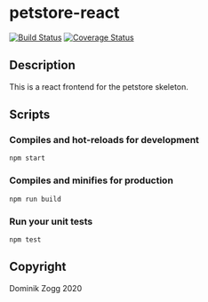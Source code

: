 # petstore-react

[![Build Status](https://api.travis-ci.org/chubbyjs/petstore-react.png?branch=master)](https://travis-ci.org/chubbyjs/petstore-react)
[![Coverage Status](https://coveralls.io/repos/github/chubbyjs/petstore-react/badge.svg?branch=master)](https://coveralls.io/github/chubbyjs/petstore-react?branch=master)

## Description

This is a react frontend for the petstore skeleton.

## Scripts

### Compiles and hot-reloads for development
```
npm start
```

### Compiles and minifies for production
```
npm run build
```

### Run your unit tests
```
npm test
```

## Copyright

Dominik Zogg 2020
